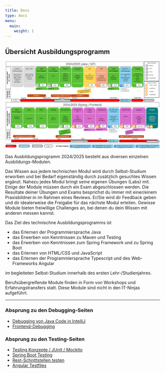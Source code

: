 ```yaml
---
title: Docs
type: docs
menu:
  main:
    weight: 1
---
```


## Übersicht Ausbildungsprogramm

[![Ausbildungsprogramm Übersicht](../docs/overview/ausbildungsprogramm_uebersicht.png)](../docs/overview/ausbildungsprogramm_uebersicht.png)

Das Ausbildungsprogramm 2024/2025 besteht aus diversen einzelnen Ausbildungs-Modulen.

Das Wissen aus jedem technischen Modul wird durch Selbst-Studium erworben und bei Bedarf eigenständig durch zusätzlich gesuchtes Wissen ergänzt.
Nahezu jedes Modul bringt seine eigenen Übungen (Labs) mit. Einige der Module müssen durch ein Exam abgeschlossen werden.
Die Resultate deiner Übungen und Exams besprichst du immer mit einer/einem Praxisbildner:in im Rahmen eines Reviews.
Er/Sie wird dir Feedback geben und dir idealerweise die Freigabe für das nächste Modul erteilen.
Gewisse Module bieten freiwillige Challenges an, bei denen du dein Wissen mit anderen messen kannst.

Das Ziel des technischne Ausbildungsprogramms ist

- das Erlernen der Programmiersprache Java
- das Erwerben von Kenntnissen zu Maven und Testing
- das Erwerben von Kenntnissen zum Spring Framework und zu Spring Boot
- das Erlernen von HTML/CSS und JavaScript
- das Erlernen der Programmiersprache Typescript und des Web-Frameworks Angular

im begleiteten Selbst-Studium innerhalb des ersten Lehr-/Studienjahres.

Berufsübergreifende Module finden in Form von Workshops und Erfahrungstransfers statt. Diese Module sind nicht in den IT-Ninjas aufgeführt.

---

### Absprung zu den Debugging-Seiten

- [Debugging von Java Code in IntelliJ](java/java-grundlagen/debugging)
- [Frontend-Debugging](web/javascript/24_debugging/)

### Absprung zu den Testing-Seiten

- [Testing Konzepte / JUnit / Mockito](java/java-testing/)
- [Spring Boot Testing](java/spring-framework/spring-boot-testing/10_spring-boot-testing)
- [Rest-Schnittstellen testen](java/spring-framework/rest-endpoints/09_java-rest-testing)
- [Angular Testfiles](web/angular/02_7_angular_unit_test/)

